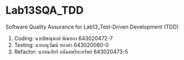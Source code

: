 # Lab13SQA_TDD
Software Quality Assurance for Lab13_Test-Driven Development (TDD)

1. Coding: นายชิษณุพงศ์ พิณทอง 643020472-7
2. Testing: นายอนุวัฒน์ ทองคำ 643020060-0
3. Refactor: นายณภัทร์ อนันตตริยะทรัพย์ 643020473-5
